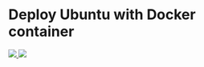 # Deploy Ubuntu with Docker container

<a href="https://portal.azure.com/#create/Microsoft.Template/uri/https%3A%2F%2Fraw.githubusercontent.com%2Fneilpeterson%2FAzure_Templates%2Fmaster%2FUbuntu-Docker%2FDockerOnUbuntuServer.json" target="_blank">
    <img src="http://azuredeploy.net/deploybutton.png"/>
</a>
<a href="http://armviz.io/#/?load=https%3A%2F%2Fraw.githubusercontent.com%2Fneilpeterson%2FAzure_Templates%2Fmaster%2FUbuntu-Docker%2FDockerOnUbuntuServer.json" target="_blank">
    <img src="http://armviz.io/visualizebutton.png"/>
</a>